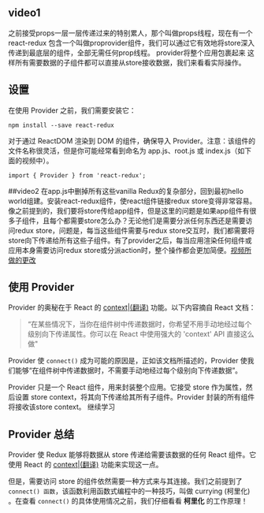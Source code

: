 ## video1
之前接受props一层一层传递过来的特别累人，那个叫做props线程，现在有一个react-redux
包含一个叫做proprovider组件，我们可以通过它有效地将store深入传递到最底层的组件，全部无需任何prop线程。
provider将整个应用包裹起来 这样所有需要数据的子组件都可以直接从store接收数据，我们来看看实际操作。

## 设置
在使用 Provider 之前，我们需要安装它：

```
npm install --save react-redux
```

对于通过 ReactDOM 渲染到 DOM 的组件，确保导入 Provider。注意：该组件的文件名称很灵活，但是你可能经常看到命名为 app.js、root.js 或 index.js（如下面的视频中）。

```
import { Provider } from 'react-redux';
```

##video2
在app.js中删掉所有这些vanilla Redux的复杂部分，回到最初hello world组建。安装react-redux组件，使react组件链接redux store变得非常容易。像之前提到的，我们要将store传给app组件，但是这里的问题是如果app组件有很多子组件，且每个都需要store怎么办？无论他们是需要分派任何东西还是需要访问redux store，问题是，每当这些组件需要与redux store交互时，我们都需要将store向下传递给所有这些子组件。有了provider之后，每当应用渲染任何组件或应用本身需要访问redux store或分派action时，整个操作都会更加简便。[视频所做的更改](https://github.com/udacity/reactnd-udacimeals-complete/commit/b8d39c14c22f7b9067a807a3a76ae133923b1669)

## 使用 Provider
Provider 的奥秘在于 React 的 [context](https://facebook.github.io/react/docs/context.html)|[(翻译)](https://doc.react-china.org/docs/context.html) 功能。以下内容摘自 React 文档：

>“在某些情况下，当你在组件树中传递数据时，你希望不用手动地经过每个级别向下传递属性。你可以在 React 中使用强大的 'context' API 直接这么做"

Provider 使 `connect()` 成为可能的原因是，正如该文档所描述的，Provider 使我们能够“在组件树中传递数据时，不需要手动地经过每个级别向下传递数据”。

Provider 只是一个 React 组件，用来封装整个应用。它接受 store 作为属性，然后设置 store context，将其向下传递给其所有子组件。Provider 封装的所有组件将接收该store context。
继续学习

## Provider 总结
Provider 使 Redux 能够将数据从 store 传递给需要该数据的任何 React 组件。它使用 React 的 [context](https://reactjs.org/docs/context.html)|[(翻译)](https://doc.react-china.org/docs/context.html) 功能来实现这一点。

但是，需要访问 store 的组件依然需要一种方式来与其连接。我们之前提到了 `connect() 函数`，该函数利用函数式编程中的一种技巧，叫做 currying (柯里化) 。在查看 `connect()` 的具体使用情况之前，我们仔细看看 **柯里化** 的工作原理！